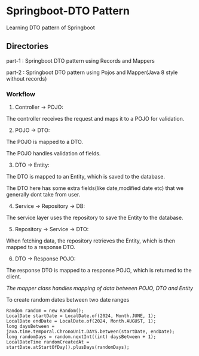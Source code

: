 
# Springboot-DTO Pattern

Learning DTO pattern of Springboot



## Directories

part-1 : Springboot DTO pattern using Records and Mappers

part-2 : Springboot DTO pattern using Pojos and Mapper(Java 8 style without records)



### Workflow

1) Controller -> POJO:

The controller receives the request and maps it to a POJO for validation.

2) POJO -> DTO:

The POJO is mapped to a DTO.

The POJO handles validation of fields.

3) DTO -> Entity:

The DTO is mapped to an Entity, which is saved to the database.

The DTO here has some extra fields(like date,modified date etc) that we generally dont take from user.

4) Service -> Repository -> DB:

The service layer uses the repository to save the Entity to the database.

5) Repository -> Service -> DTO:

When fetching data, the repository retrieves the Entity, which is then mapped to a response DTO.

6) DTO -> Response POJO:

The response DTO is mapped to a response POJO, which is returned to the client.

*The mapper class handles mapping of data between POJO, DTO and Entity*


To create random dates between two date ranges

```
Random random = new Random();
LocalDate startDate = LocalDate.of(2024, Month.JUNE, 1);
LocalDate endDate = LocalDate.of(2024, Month.AUGUST, 1);
long daysBetween = java.time.temporal.ChronoUnit.DAYS.between(startDate, endDate);
long randomDays = random.nextInt((int) daysBetween + 1);
LocalDateTime randomCreatedAt = startDate.atStartOfDay().plusDays(randomDays);
```

